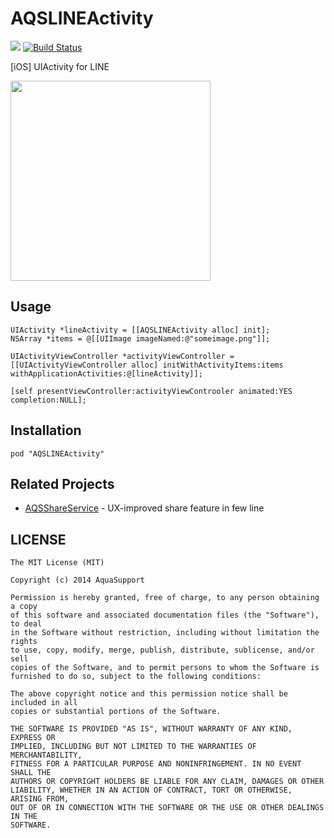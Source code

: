 AQSLINEActivity
===============

![](http://img.shields.io/cocoapods/v/AQSLINEActivity.svg?style=flat) [![Build Status](https://travis-ci.org/AquaSupport/AQSLINEActivity.svg)](https://travis-ci.org/AquaSupport/AQSLINEActivity)

[iOS] UIActivity for LINE

<img src=https://dl.dropboxusercontent.com/u/7817937/_github/aquamarine/AQSLINEActivity.png width=320px>

Usage
---

```objc
UIActivity *lineActivity = [[AQSLINEActivity alloc] init];
NSArray *items = @[[UIImage imageNamed:@"someimage.png"]];

UIActivityViewController *activityViewController = [[UIActivityViewController alloc] initWithActivityItems:items withApplicationActivities:@[lineActivity]];

[self presentViewController:activityViewControoler animated:YES completion:NULL];
```

Installation
---

```
pod "AQSLINEActivity"
```

Related Projects
---

- [AQSShareService](https://github.com/AquaSupport/AQSShareService) - UX-improved share feature in few line

LICENSE
---

```
The MIT License (MIT)

Copyright (c) 2014 AquaSupport

Permission is hereby granted, free of charge, to any person obtaining a copy
of this software and associated documentation files (the "Software"), to deal
in the Software without restriction, including without limitation the rights
to use, copy, modify, merge, publish, distribute, sublicense, and/or sell
copies of the Software, and to permit persons to whom the Software is
furnished to do so, subject to the following conditions:

The above copyright notice and this permission notice shall be included in all
copies or substantial portions of the Software.

THE SOFTWARE IS PROVIDED "AS IS", WITHOUT WARRANTY OF ANY KIND, EXPRESS OR
IMPLIED, INCLUDING BUT NOT LIMITED TO THE WARRANTIES OF MERCHANTABILITY,
FITNESS FOR A PARTICULAR PURPOSE AND NONINFRINGEMENT. IN NO EVENT SHALL THE
AUTHORS OR COPYRIGHT HOLDERS BE LIABLE FOR ANY CLAIM, DAMAGES OR OTHER
LIABILITY, WHETHER IN AN ACTION OF CONTRACT, TORT OR OTHERWISE, ARISING FROM,
OUT OF OR IN CONNECTION WITH THE SOFTWARE OR THE USE OR OTHER DEALINGS IN THE
SOFTWARE.
```
